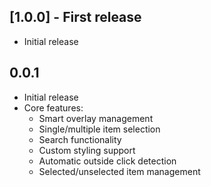 ## [1.0.0] - First release
 - Initial release

## 0.0.1

* Initial release
* Core features:
  - Smart overlay management
  - Single/multiple item selection
  - Search functionality
  - Custom styling support
  - Automatic outside click detection
  - Selected/unselected item management